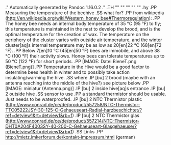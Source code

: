 .\" Automatically generated by Pandoc 1.16.0.2
.\"
.TH "" "" "" "" ""
.hy
.PP
Measuring the temperature of the beehive
.SS what for?
.PP
from
wikipedia (http://en.wikipedia.org/wiki/Western_honey_bee#Thermoregulation):
.PP
The honey bee needs an internal body temperature of 35 °C (95 °F) to
fly; this temperature is maintained in the nest to develop the brood,
and is the optimal temperature for the creation of wax.
The temperature on the periphery of the cluster varies with outside air
temperature, and the winter cluster\[aq]s internal temperature may be as
low as 20\[en]22 °C (68\[en]72 °F).
.PP
Below 7\[en]10 °C (45\[en]50 °F) bees are immobile, and above 38 °C (100
°F) their activity slows.
Honey bees can tolerate temperatures up to 50 °C (122 °F) for short
periods.
.PP
[IMAGE: Datei:BieneT.png (BieneT.png)]
.PP
Temperature in the Hive would be a good factor to determine bees health
in winter and to possibly take action insulating/warming the hive.
.SS where
.IP \[bu] 2
brood (maybe with an antenna reaching into the middle of the hive?) see
picture below
.PP
[IMAGE: miniatur (Antenna.png)]
.IP \[bu] 2
inside hive\[aq]s entrance
.IP \[bu] 2
outside hive
.SS sensor to use
.PP
a standard thermistor should be usable.
Just needs to be waterproofed.
.IP \[bu] 2
NTC Thermistor
plastic (http://www.conrad.de/ce/de/product/557258/NTC-Thermistor-TTC05222JSY-30-125-C-Gehaeuseart-Radial-harzbeschichtet/?ref=detview1&rt=detview1&rb=1)
.IP \[bu] 2
NTC Thermistor
glas (http://www.conrad.de/ce/de/product/557214/NTC-Thermistor-DHT0A204F4003SY-40-200-C-Gehaeuseart-Glasgehaeuse/?ref=detview1&rt=detview1&rb=1)
.SS Links
.PP
<http://mietz.imkerforum.de/kontakt-impressum.html> (german)
